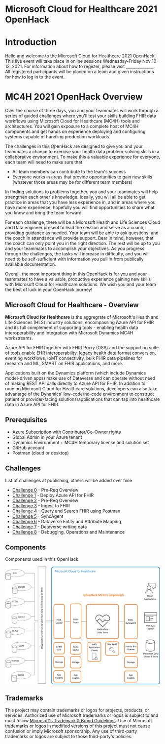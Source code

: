 # Microsoft Cloud for Healthcare 2021 OpenHack

# Introduction
Hello and welcome to the Microsoft Cloud for Healthcare 2021 OpenHack! This live event will take place in online sessions Wednesday-Friday Nov 10-12, 2021. For information about how to register, please visit ______________. All registered participants will be placed on a team and given instructions for how to log in to the event.


# MC4H 2021 OpenHack Overview
Over the course of three days, you and your teammates will work through a series of guided challenges where you'll test your skills building FHIR data workflows using Microsoft Cloud for Healthcare (MC4H) tools and architectures. You will gain exposure to a complete host of MC4H components and get hands on experience deploying and configuring systems capable of handling production workloads.

The challenges in this OpenHack are designed to give you and your teammates a chance to exercise your health data problem-solving skills in a collaborative environment. To make this a valuable experience for everyone, each team will need to make sure that 

+ All team members can contribute to the team's success
+ Everyone works in areas that provide opportunities to gain new skills (whatever those areas may be for different team members)

In finding solutions to problems together, you and your teammates will help strengthen each other's knowledge. Ideally, you will all be able to get practice in areas that you have less experience in, and in areas where you have more experience, hopefully you will find opportunities to share what you know and bring the team forward.

For each challenge, there will be a Microsoft Health and Life Sciences Cloud and Data engineer present to lead the session and serve as a coach, providing guidance as needed. Your team will be able to ask questions, and the coach in attendance will provide support. Bear in mind, however, that the coach can only point you in the right direction. The rest will be up to you and your teammates to accomplish your objectives. As you progress through the challenges, the tasks will increase in difficulty, and you will need to be self-sufficient with information you pull in from publically available documentation.

Overall, the most important thing in this OpenHack is for you and your teammates to have a valuable, productive experience gaining new skills with Microsoft Cloud for Healthcare solutions. We wish you and your team the best of luck in your OpenHack journey!


## Microsoft Cloud for Healthcare - Overview
**Microsoft Cloud for Healthcare** is the aggregrate of Microsoft's Health and Life Sciences (HLS) industry solutions, encompassing Azure API for FHIR and its full complement of supporting tools - enabling health data interoperability and integration with Microsoft Dynamics MC4H workstreams.

Azure API for FHIR together with FHIR Proxy (OSS) and the supporting suite of tools enable EHR interoperability, legacy health data format conversion, eventing workflows, IoMT connectivity, bulk FHIR data pipelines for research and ML, SMART on FHIR applications, and more.

Applications built on the Dynamics platform (which include Dynamics model-driven apps) make use of Dataverse and can operate without need of making REST API calls directly to Azure API for FHIR. In addition to running Microsoft Cloud for Healthcare solutions, developers can also take advantage of the Dynamics' low-code/no-code environment to construct patient or provider-facing solutions/applications that can tap into healthcare data in Azure API for FHIR.

## Prerequisites

+ Azure Subscription with Contributor/Co-Owner rights 
+ Global Admin in your Azure tenant 
+ Dynamics Environment + MC4H temporary license and solution set 
+ GitHub account 
+ Postman (cloud or desktop) 

## Challenges  
List of challenges at publishing, others will be added over time 

- [Challenge 0](Challenge-0/Readme.md) - Pre-Req Overview
- [Challenge 1](Challenge-1/Readme.md) - Deploy Azure API for FHIR
- [Challenge 2](Challenge-2/Readme.md) - Pre-Req Overview
- [Challenge 3](Challenge-3/Readme.md) - Ingest to FHIR
- [Challenge 4](Challenge-4/Readme.md) - Query and Search FHIR using Postman 
- [Challenge 5](Challenge-5/Readme.md) - SyncAgent 
- [Challenge 6](Challenge-6/Readme.md) - Dataverse Entity and Attribute Mapping 
- [Challenge 7](Challenge-7/Readme.md) - Dataverse writing data
- [Challenge 8](Challenge-8/Readme.md) - Debugging, Operations and Maintenance 


## Components  
Components used in this OpenHack 

![component deployment](/docs/assets/images/architecture/BigPicture.png)







## Trademarks

This project may contain trademarks or logos for projects, products, or services. Authorized use of Microsoft 
trademarks or logos is subject to and must follow 
[Microsoft's Trademark & Brand Guidelines](https://www.microsoft.com/en-us/legal/intellectualproperty/trademarks/usage/general).
Use of Microsoft trademarks or logos in modified versions of this project must not cause confusion or imply Microsoft sponsorship.
Any use of third-party trademarks or logos are subject to those third-party's policies.
